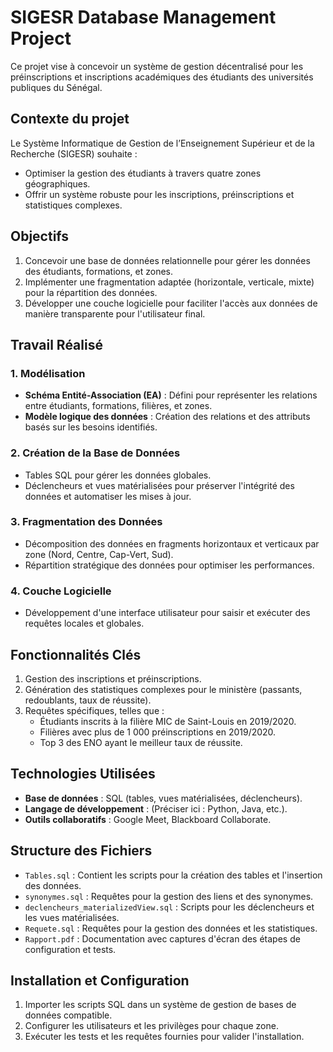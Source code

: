 # **SIGESR Database Management Project**

Ce projet vise à concevoir un système de gestion décentralisé pour les préinscriptions et inscriptions académiques des étudiants des universités publiques du Sénégal.

## **Contexte du projet**
Le Système Informatique de Gestion de l’Enseignement Supérieur et de la Recherche (SIGESR) souhaite :
- Optimiser la gestion des étudiants à travers quatre zones géographiques.
- Offrir un système robuste pour les inscriptions, préinscriptions et statistiques complexes.

## **Objectifs**
1. Concevoir une base de données relationnelle pour gérer les données des étudiants, formations, et zones.
2. Implémenter une fragmentation adaptée (horizontale, verticale, mixte) pour la répartition des données.
3. Développer une couche logicielle pour faciliter l'accès aux données de manière transparente pour l'utilisateur final.

## **Travail Réalisé**

### **1. Modélisation**
- **Schéma Entité-Association (EA)** : Défini pour représenter les relations entre étudiants, formations, filières, et zones.
- **Modèle logique des données** : Création des relations et des attributs basés sur les besoins identifiés.

### **2. Création de la Base de Données**
- Tables SQL pour gérer les données globales.
- Déclencheurs et vues matérialisées pour préserver l'intégrité des données et automatiser les mises à jour.

### **3. Fragmentation des Données**
- Décomposition des données en fragments horizontaux et verticaux par zone (Nord, Centre, Cap-Vert, Sud).
- Répartition stratégique des données pour optimiser les performances.

### **4. Couche Logicielle**
- Développement d'une interface utilisateur pour saisir et exécuter des requêtes locales et globales.

## **Fonctionnalités Clés**
1. Gestion des inscriptions et préinscriptions.
2. Génération des statistiques complexes pour le ministère (passants, redoublants, taux de réussite).
3. Requêtes spécifiques, telles que :
   - Étudiants inscrits à la filière MIC de Saint-Louis en 2019/2020.
   - Filières avec plus de 1 000 préinscriptions en 2019/2020.
   - Top 3 des ENO ayant le meilleur taux de réussite.

## **Technologies Utilisées**
- **Base de données** : SQL (tables, vues matérialisées, déclencheurs).
- **Langage de développement** : (Préciser ici : Python, Java, etc.).
- **Outils collaboratifs** : Google Meet, Blackboard Collaborate.

## **Structure des Fichiers**
- `Tables.sql` : Contient les scripts pour la création des tables et l'insertion des données.
- `synonymes.sql` : Requêtes pour la gestion des liens et des synonymes.
- `declencheurs_materializedView.sql` : Scripts pour les déclencheurs et les vues matérialisées.
- `Requete.sql` : Requêtes pour la gestion des données et les statistiques.
- `Rapport.pdf` : Documentation avec captures d'écran des étapes de configuration et tests.

## **Installation et Configuration**
1. Importer les scripts SQL dans un système de gestion de bases de données compatible.
2. Configurer les utilisateurs et les privilèges pour chaque zone.
3. Exécuter les tests et les requêtes fournies pour valider l'installation.
